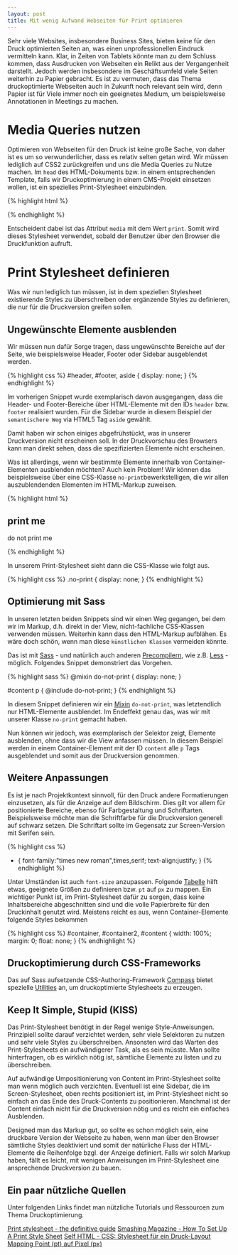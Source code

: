 ```yaml
---
layout: post
title: Mit wenig Aufwand Webseiten für Print optimieren
---
```


Sehr viele Websites, insbesondere Business Sites, bieten keine für den Druck optimierten Seiten an, was einen unprofessionellen Eindruck vermitteln kann. Klar, in Zeiten von Tablets könnte man zu dem Schluss kommen, dass Ausdrucken von Webseiten ein Relikt aus der Vergangenheit darstellt. Jedoch werden insbesondere im Geschäftsumfeld viele Seiten weiterhin zu Papier gebracht. Es ist zu vermuten, dass das Thema druckoptimierte Webseiten auch in Zukunft noch relevant sein wird, denn Papier ist für Viele immer noch ein geeignetes Medium, um beispielsweise Annotationen in Meetings zu machen. 

# Media Queries nutzen

Optimieren von Webseiten für den Druck ist keine große Sache, von daher ist es um so verwunderlicher, dass es relativ selten getan wird. Wir müssen lediglich auf CSS2 zurückgreifen und uns die Media Queries zu Nutze machen. Im `head` des HTML-Dokuments bzw. in einem entsprechenden Template, falls wir Druckoptimierung in einem CMS-Projekt einsetzen wollen, ist ein spezielles Print-Stylesheet einzubinden. 

{% highlight html %}
<head>
	<title>NP rules</title>
	<link href="css/print.css" media="print" rel="stylesheet" type="text/css" />
</head>
{% endhighlight %}

Entscheident dabei ist das Attribut `media` mit dem Wert `print`. Somit wird dieses Stylesheet verwendet, sobald der Benutzer über den Browser die Druckfunktion aufruft.  

# Print Stylesheet definieren

Was wir nun lediglich tun müssen, ist in dem speziellen Stylesheet existierende Styles zu überschreiben oder ergänzende Styles zu definieren, die nur für die Druckversion greifen sollen.

## Ungewünschte Elemente ausblenden

Wir müssen nun dafür Sorge tragen, dass ungewünschte Bereiche auf der Seite, wie beispielsweise Header, Footer oder Sidebar ausgeblendet werden.

{% highlight css %}
#header, #footer, aside {
	display: none;
}
{% endhighlight %}

Im vorherigen Snippet wurde exemplarisch davon ausgegangen, dass die Header- und Footer-Bereiche über HTML-Elemente mit den IDs `header` bzw. `footer` realisiert wurden. Für die Sidebar wurde in diesem Beispiel der `semantischere Weg` via HTML5 Tag `aside` gewählt.

Damit haben wir schon einiges abgefrühstückt, was in unserer Druckversion nicht erscheinen soll. In der Druckvorschau des Browsers kann man direkt sehen, dass die spezifizierten Elemente nicht erscheinen.

Was ist allerdings, wenn wir bestimmte Elemente innerhalb von Container-Elementen ausblenden möchten? Auch kein Problem! Wir können das beispielsweise über eine CSS-Klasse `no-print`bewerkstelligen, die wir allen auszublendenden Elementen im HTML-Markup zuweisen.

{% highlight html %}
<div>
	<h2>print me</h2>
	<p class="no-print">do not print me</p>
</div>
{% endhighlight %}

In unserem Print-Stylesheet sieht dann die CSS-Klasse wie folgt aus.

{% highlight css %}
.no-print {
	display: none;
}
{% endhighlight %}

## Optimierung mit Sass

In unseren letzten beiden Snippets sind wir einen Weg gegangen, bei dem wir im Markup, d.h. direkt in der View, nicht-fachliche CSS-Klassen verwenden müssen. Weiterhin kann dass den HTML-Markup aufblähen. Es wäre doch schön, wenn man diese `künstlichen Klassen` vermeiden könnte.

Das ist mit [Sass](http://sass-lang.com/) - und natürlich auch anderen [Precompilern](http://de.wikipedia.org/wiki/Precompiler), wie z.B. [Less](http://lesscss.org/) - möglich. Folgendes Snippet demonstriert das Vorgehen.

{% highlight sass %}
@mixin do-not-print {
	display: none;
}

#content p {
	@include do-not-print;
}
{% endhighlight %}

In diesem Snippet definieren wir ein [Mixin](http://sass-lang.com/guide) `do-not-print`, was letztendlich nur HTML-Elemente ausblendet. Im Endeffekt genau das, was wir mit unserer Klasse `no-print` gemacht haben.

Nun können wir jedoch, was exemplarisch der Selektor zeigt, Elemente ausblenden, ohne dass wir die View anfassen müssen. In diesem Beispiel werden in einem Container-Element mit der ID `content` alle `p` Tags ausgeblendet und somit aus der Druckversion genommen.

## Weitere Anpassungen

Es ist je nach Projektkontext sinnvoll, für den Druck andere Formatierungen einzusetzen, als für die Anzeige auf dem Bildschirm. Dies gilt vor allem für positionierte Bereiche, ebenso für Farbgestaltung und Schriftarten. Beispielsweise möchte man die Schriftfarbe für die Druckversion generell auf schwarz setzen. Die Schriftart sollte im Gegensatz zur Screen-Version mit Serifen sein.

{% highlight css %}
* {
	font-family:"times new roman",times,serif;
 	text-align:justify;
}
{% endhighlight %}

Unter Umständen ist auch `font-size` anzupassen. Folgende [Tabelle](http://reeddesign.co.uk/test/points-pixels.html) hilft etwas, geeignete Größen zu definieren bzw. `pt` auf `px` zu mappen.
Ein wichtiger Punkt ist, im Print-Stylesheet dafür zu sorgen, dass keine Inhaltsbereiche abgeschnitten sind und die volle Papierbreite für den Druckinhalt genutzt wird. Meistens reicht es aus, wenn Container-Elemente folgende Styles bekommen

{% highlight css %}
#container, #container2, #content {
	width: 100%; margin: 0; float: none;
}
{% endhighlight %}

## Druckoptimierung durch CSS-Frameworks

Das auf Sass aufsetzende CSS-Authoring-Framework [Compass](http://compass-style.org) bietet spezielle [Utilities](http://compass-style.org) an, um druckoptimierte Stylesheets zu erzeugen.

## Keep It Simple, Stupid (KISS)

Das Print-Stylesheet benötigt in der Regel wenige Style-Anweisungen. Prinzipiell sollte darauf verzichtet werden, sehr viele Selektoren zu nutzen und sehr viele Styles zu überschreiben. Ansonsten wird das Warten des Print-Stylesheets ein aufwändigerer Task, als es sein müsste. Man sollte hinterfragen, ob es wirklich nötig ist, sämtliche Elemente zu listen und zu überschreiben.

Auf aufwändige Umpositionierung von Content im Print-Stylesheet sollte man wenn möglich auch verzichten. Eventuell ist eine Sidebar, die im Screen-Stylesheet, oben rechts positioniert ist, im Print-Stylesheet nicht so einfach an das Ende des Druck-Contents zu positionieren. Manchmal ist der Content einfach nicht für die Druckversion nötig und es reicht ein einfaches Ausblenden.

Designed man das Markup gut, so sollte es schon möglich sein, eine druckbare Version der Webseite zu haben, wenn man über den Browser sämtliche Styles deaktiviert und somit der natürliche Fluss der HTML-Elemente die Reihenfolge bzgl. der Anzeige definiert. Falls wir solch Markup haben, fällt es leicht, mit wenigen Anweisungen im Print-Stylesheet eine ansprechende Druckversion zu bauen.

## Ein paar nützliche Quellen

Unter folgenden Links findet man nützliche Tutorials und Ressourcen zum Thema Druckoptimierung.

[Print stylesheet - the definitive guide](http://www.webcredible.com/blog-reports/css/print-stylesheet.shtml)
[Smashing Magazine - How To Set Up A Print Style Sheet](http://www.smashingmagazine.com/2011/11/24/how-to-set-up-a-print-style-sheet/)
[Self HTML - CSS: Stylesheet für ein Druck-Layout](http://aktuell.de.selfhtml.org/artikel/css/drucklayout/)
[Mapping Point (pt) auf Pixel (px)](http://reeddesign.co.uk/test/points-pixels.html)

